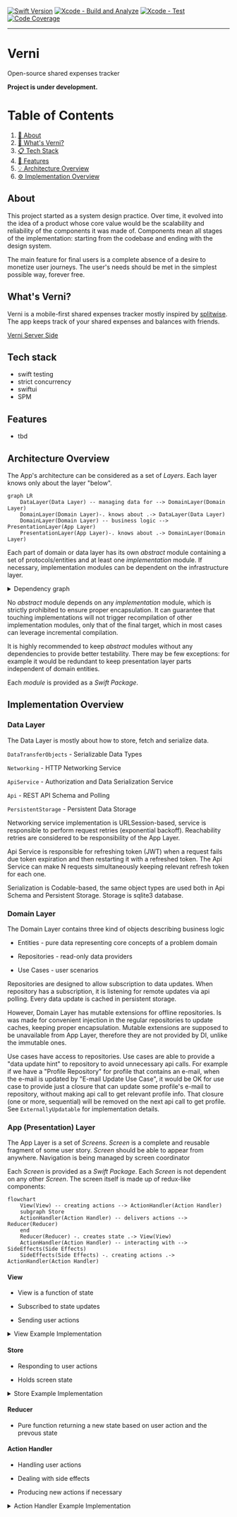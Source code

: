 [![Swift Version](https://img.shields.io/badge/swift-6.0-orange)](https://img.shields.io/badge/swift-6.0-orange)
[![Xcode - Build and Analyze](https://github.com/rzmn/Verni.App.iOS/actions/workflows/build.yml/badge.svg)](https://github.com/rzmn/Verni.App.iOS/actions/workflows/build.yml)
[![Xcode - Test](https://github.com/rzmn/Verni.App.iOS/actions/workflows/test.yml/badge.svg)](https://github.com/rzmn/Verni.App.iOS/actions/workflows/test.yml)
[![Code Coverage](https://img.shields.io/badge/dynamic/json?url=https%3A%2F%2Fapi.jsonbin.io%2Fv3%2Fb%2F66e66909acd3cb34a884adb5%2Flatest&query=%24.record.coverage&label=Code%20Coverage)](https://img.shields.io/badge/dynamic/json?url=https%3A%2F%2Fapi.jsonbin.io%2Fv3%2Fb%2F66e66909acd3cb34a884adb5%2Flatest&query=%24.record.coverage&label=Code%20Coverage)

---
# Verni
Open-source shared expenses tracker

**Project is under development.**
# Table of Contents
1. [👋 About](https://github.com/rzmn/swiftverni?tab=readme-ov-file#about)
2. [👀 What's Verni?](https://github.com/rzmn/swiftverni?tab=readme-ov-file#whats-verni)
3. [📋 Tech Stack](https://github.com/rzmn/swiftverni?tab=readme-ov-file#tech-stack)
4. [🚀 Features](https://github.com/rzmn/swiftverni?tab=readme-ov-file#features)
5. [💡 Architecture Overview](https://github.com/rzmn/swiftverni?tab=readme-ov-file#architecture-overview)
6. [⚙️ Implementation Overview](https://github.com/rzmn/swiftverni?tab=readme-ov-file#implementation-overview)
## About
This project started as a system design practice. Over time, it evolved into the idea of ​​a product whose core value would be the scalability and reliability of the components it was made of. Components mean all stages of the implementation: starting from the codebase and ending with the design system.

The main feature for final users is a complete absence of a desire to monetize user journeys. The user's needs should be met in the simplest possible way, forever free.

## What's Verni?
Verni is a mobile-first shared expenses tracker mostly inspired by [splitwise](https://www.splitwise.com/). The app keeps track of your shared expenses and balances with friends.

[Verni Server Side](https://github.com/rzmn/governi/)

## Tech stack

- swift testing
- strict concurrency
- swiftui
- SPM

## Features

- tbd

## Architecture Overview

The App's architecture can be considered as a set of _Layers_. Each layer knows only about the layer "below".

```mermaid
graph LR
    DataLayer(Data Layer) -- managing data for --> DomainLayer(Domain Layer)
    DomainLayer(Domain Layer)-. knows about .-> DataLayer(Data Layer)
    DomainLayer(Domain Layer) -- business logic --> PresentationLayer(App Layer)
    PresentationLayer(App Layer)-. knows about .-> DomainLayer(Domain Layer)
```

Each part of domain or data layer has its own *abstract* module containing a set of protocols/entities and at least one *implementation* module. If necessary, implementation modules can be dependent on the infrastructure layer.

<details>
  <summary>Dependency graph</summary>

```mermaid
graph LR
    Infrastructure(Infrastructure Layer) -- utility/analytics/logging --> DataLayer(Data Layer Implementations)
    Infrastructure(Infrastructure Layer) -- utility/analytics/logging --> DomainLayer(Domain Layer Implementations)
    Infrastructure(Infrastructure Layer) -- utility/analytics/logging --> PresentationLayer(App Layer Implementations)
```

</details>

No *abstract* module depends on any *implementation* module, which is strictly prohibited to ensure proper encapsulation. It can guarantee that touching implementations will not trigger recompilation of other implementation modules, only that of the final target, which in most cases can leverage incremental compilation.

It is highly recommended to keep *abstract* modules without any dependencies to provide better testability. There may be few exceptions: for example it would be redundant to keep presentation layer parts independent of domain entities.

Each *module* is provided as a *Swift Package*.

## Implementation Overview

### Data Layer

The Data Layer is mostly about how to store, fetch and serialize data.

`DataTransferObjects` - Serializable Data Types

`Networking` - HTTP Networking Service

`ApiService` - Authorization and Data Serialization Service

`Api` - REST API Schema and Polling

`PersistentStorage` - Persistent Data Storage

Networking service implementation is URLSession-based, service is responsible to perform request retries (exponential backoff). Reachability retries are considered to be responsibility of the App Layer. 

Api Service is responsible for refreshing token (JWT) when a request fails due token expiration and then restarting it with a refreshed token. The Api Service can make N requests simultaneously keeping relevant refresh token for each one.

Serialization is Codable-based, the same object types are used both in Api Schema and Persistent Storage. Storage is sqlite3 database.

### Domain Layer

The Domain Layer contains three kind of objects describing business logic

- Entities - pure data representing core concepts of a problem domain

- Repositories - read-only data providers

- Use Cases - user scenarios

Repositories are designed to allow subscription to data updates. When repository has a subscription, it is listening for remote updates via api polling. Every data update is cached in persistent storage.

However, Domain Layer has mutable extensions for offline repositories. Is was made for convenient injection in the regular repositories to update caches, keeping proper encapsulation. Mutable extensions are supposed to be unavailable from App Layer, therefore they are not provided by DI, unlike the immutable ones.

Use cases have access to repositories. Use cases are able to provide a "data update hint" to repository to avoid unnecessary api calls. For example if we have a "Profile Repository" for profile that contains an e-mail, when the e-mail is updated by "E-mail Update Use Case", it would be OK for use case to provide just a closure that can update some profile's e-mail to repository, without making api call to get relevant profile info. That closure (one or more, sequential) will be removed on the next api call to get profile. See `ExternallyUpdatable` for implementation details.

### App (Presentation) Layer

The App Layer is a set of _Screens_. _Screen_ is a complete and reusable fragment of some user story. _Screen_ should be able to appear from anywhere. Navigation is being managed by screen coordinator

Each _Screen_ is provided as a _Swift Package_. Each *Screen* is not dependent on any other _Screen_. The screen itself is made up of redux-like components:

```mermaid
flowchart
    View(View) -- creating actions --> ActionHandler(Action Handler)
    subgraph Store
    ActionHandler(Action Handler) -- delivers actions --> Reducer(Reducer)
    end
    Reducer(Reducer) -. creates state .-> View(View)
    ActionHandler(Action Handler) -- interacting with --> SideEffects(Side Effects)
    SideEffects(Side Effects) -. creating actions .-> ActionHandler(Action Handler)
```

#### View

- View is a function of state

- Subscribed to state updates

- Sending user actions

<details>
  <summary>View Example Implementation</summary>

```swift
struct ExampleView: View {
    @ObservedObject private var store: Store<State, Action>

    var body: some View {
        Button {
            store.dispatch(.buttonTapped)
        } label: {
            Text(store.state.buttonTitle)    
        }
    }
}
```

</details>

#### Store

- Responding to user actions

- Holds screen state

<details>
  <summary>Store Example Implementation</summary>

```swift
class ExampleStore<State, Action>: Store {
    @Published var state: State
    private var handlers: [ActionHandler<Action>]
    private let reducer: (State, Action) -> State

    func dispatch(action: Action) {
        state = reducer(state, action)
        for handler in handlers {
            handler.handle(action)
        }
    }
}
```

</details>

#### Reducer

- Pure function returning a new state based on user action and the prevous state

#### Action Handler

- Handling user actions

- Dealing with side effects

- Producing new actions if necessary


<details>
  <summary>Action Handler Example Implementation</summary>

```swift
class ExampleActionHandler<Action>: ActionHandler {
    private unowned let store: Store<State, Action>
    private let api: Api

    func handle(action: Action) {
        switch action {
        case .onRefreshDataTap: refreshData()
        default: break
        }
    }

    private func refreshData() {
        store.dispatch(.dataIsLoading)
        Task {
            do {
                let data = try api.loadData()
                store.dispatch(.dataLoaded(data))
            } catch {
                store.dispatch(.loadDataFailed(error))
            }
        }
    }
}
```

</details>
